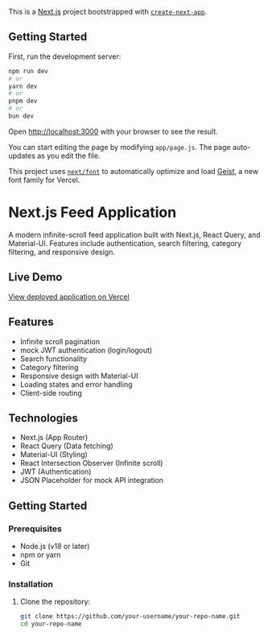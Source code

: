 This is a [Next.js](https://nextjs.org) project bootstrapped with [`create-next-app`](https://github.com/vercel/next.js/tree/canary/packages/create-next-app).

## Getting Started

First, run the development server:

```bash
npm run dev
# or
yarn dev
# or
pnpm dev
# or
bun dev
```

Open [http://localhost:3000](http://localhost:3000) with your browser to see the result.

You can start editing the page by modifying `app/page.js`. The page auto-updates as you edit the file.

This project uses [`next/font`](https://nextjs.org/docs/app/building-your-application/optimizing/fonts) to automatically optimize and load [Geist](https://vercel.com/font), a new font family for Vercel.

# Next.js Feed Application

A modern infinite-scroll feed application built with Next.js, React Query, and Material-UI. Features include authentication, search filtering, category filtering, and responsive design.

## Live Demo

[View deployed application on Vercel](https://your-app-name.vercel.app)

## Features

- Infinite scroll pagination
- mock JWT authentication (login/logout)
- Search functionality
- Category filtering
- Responsive design with Material-UI
- Loading states and error handling
- Client-side routing

## Technologies

- Next.js (App Router)
- React Query (Data fetching)
- Material-UI (Styling)
- React Intersection Observer (Infinite scroll)
- JWT (Authentication)
- JSON Placeholder for mock API integration


## Getting Started

### Prerequisites

- Node.js (v18 or later)
- npm or yarn
- Git

### Installation

1. Clone the repository:
   ```bash
   git clone https://github.com/your-username/your-repo-name.git
   cd your-repo-name